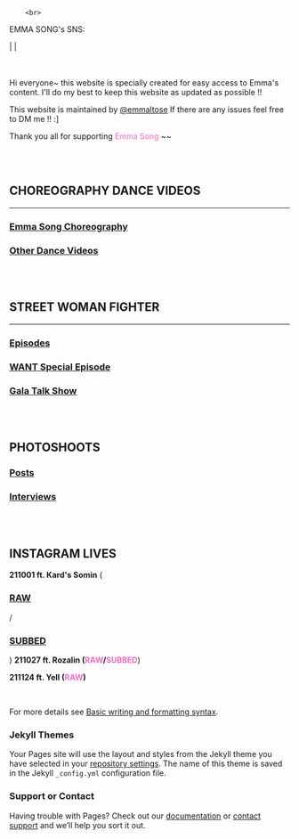 <head>
 <script src="https://kit.fontawesome.com/97c538f919.js" crossorigin="anonymous"></script> 
 
                                                            
                           
        <br>
<p> EMMA SONG's SNS:
 
   <div class="containter">
     <i class="fab fa-instagram"></i> | <a target="_blank" href="https://twitter.com/Eemmas0ng"><i class="fab fa-twitter"></i></a> | <i class="fab fa-tiktok"></i>
           
        
<br>
<br>
<br>
 
 
<p>Hi everyone~ this website is specially created for easy access to Emma's content. I'll do my best to keep this website as updated as possible !! </p>

<p>This website is maintained by <a target="_blank" href="https://twitter.com/emmaltose">@emmaltose</a> If there are any issues feel free to DM me !! :] </p>

<p>Thank you all for supporting <FONT COLOR="#F76AC3">Emma Song</FONT> ~~</p> 
        
<br>
<br>

 

<h2 id="CHOREOGRAPHY DANCE VIDEOS">CHOREOGRAPHY DANCE VIDEOS</h2>
    <hr>
<h3><a href="./pages/48g theater performance/akb48/akb48.html">Emma Song Choreography</a></h3>
  
<h3><a href="./pages/48g theater performance/akb48/akb48.html">Other Dance Videos</a></h3>

<br>
<br>
  
<h2 id="CHOREOGRAPHY DANCE VIDEOS">STREET WOMAN FIGHTER</h2>
    <hr>
<h3><a href="./pages/48g theater performance/akb48/akb48.html">Episodes</a></h3>
     
<h3><a href="./pages/48g theater performance/akb48/akb48.html">WANT Special Episode</a></h3>
    
<h3><a href="./pages/48g theater performance/akb48/akb48.html">Gala Talk Show</a></h3>

<br>
<br>
 
<h2 id="CHOREOGRAPHY DANCE VIDEOS">PHOTOSHOOTS</h2>

<h3><a href="./pages/48g theater performance/akb48/akb48.html">Posts</a></h3>

<h3><a href="./pages/48g theater performance/akb48/akb48.html">Interviews</a></h3>

<br>
<br>

<h2 id="CHOREOGRAPHY DANCE VIDEOS">INSTAGRAM LIVES</h2>

**211001 ft. Kard's Somin** (<h3><a href="./pages/48g theater performance/akb48/akb48.html">RAW</a></h3>/<h3><a href="./pages/48g theater performance/akb48/akb48.html">SUBBED</a></h3>)
**211027 ft. Rozalin (<FONT COLOR="#F76AC3">RAW</FONT>/<FONT COLOR="#F76AC3">SUBBED</FONT>**) 

**211124 ft. Yell (<FONT COLOR="#F76AC3">RAW</FONT>)**

<br>




  
            
For more details see [Basic writing and formatting syntax](https://docs.github.com/en/github/writing-on-github/getting-started-with-writing-and-formatting-on-github/basic-writing-and-formatting-syntax).

### Jekyll Themes

Your Pages site will use the layout and styles from the Jekyll theme you have selected in your [repository settings](https://github.com/eemmasong/eemmasong.github.io/settings/pages). The name of this theme is saved in the Jekyll `_config.yml` configuration file.

### Support or Contact

Having trouble with Pages? Check out our [documentation](https://docs.github.com/categories/github-pages-basics/) or [contact support](https://support.github.com/contact) and we’ll help you sort it out.
